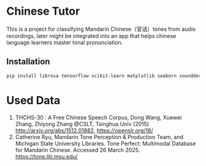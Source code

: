 # Chinese Tutor
This is a project for classifying Mandarin Chinese（官话）tones from audio recordings, later might be integrated into an app that helps chinese language learners master tonal pronunciation.

## Installation

```bash
pip install librosa tensorflow scikit-learn matplotlib seaborn sounddevice pydub
```

# Used Data
1. THCHS-30 : A Free Chinese Speech Corpus, Dong Wang, Xuewei Zhang, Zhiyong Zhang @CSLT, Tsinghua Univ (2015) http://arxiv.org/abs/1512.01882, https://openslr.org/18/
2. Catherine Ryu, Mandarin Tone Perception & Production Team, and Michigan State University Libraries. Tone Perfect: Multimodal Database for Mandarin Chinese. Accessed 26 March 2025. https://tone.lib.msu.edu/